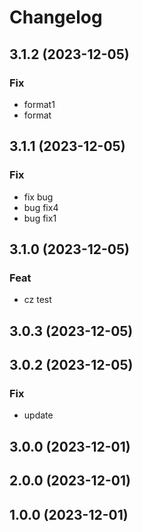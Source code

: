 # Changelog

## 3.1.2 (2023-12-05)

### Fix

- format1
- format

## 3.1.1 (2023-12-05)

### Fix

- fix bug
- bug fix4
- bug fix1

## 3.1.0 (2023-12-05)

### Feat

- cz test

## 3.0.3 (2023-12-05)

## 3.0.2 (2023-12-05)

### Fix

- update

## 3.0.0 (2023-12-01)

## 2.0.0 (2023-12-01)

## 1.0.0 (2023-12-01)
